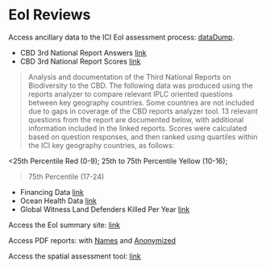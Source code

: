 # EoI Reviews

Access ancillary data to the ICI EoI assessment process: [dataDump](https://github.com/inclusiveconservationinitiative/ICIReview/tree/master/dataDump).
- CBD 3rd National Report Answers [link](https://github.com/inclusiveconservationinitiative/ICIReview/blob/master/dataDump/CBD_3rd_National_Report_Answers.xlsx?raw=true)
- CBD 3rd National Report Scores [link](https://github.com/inclusiveconservationinitiative/ICIReview/blob/master/dataDump/CBD_3rd_National_Report_Scores.xlsx?raw=true)
>Analysis and documentation of the Third National Reports on Biodiversity to the CBD. The following data was produced using the reports analyzer to compare relevant IPLC oriented questions between key geography countries. Some countries are not included due to gaps in coverage of the CBD reports analyzer tool.
13 relevant questions from the report are documented below, with additional information included in the linked reports. Scores were calculated based on question responses, and then ranked using quartiles within the ICI key geography countries, as follows:

<25th Percentile Red (0-9);
25th to 75th Percentile Yellow (10-16);
>75th Percentile (17-24)

- Financing Data [link](https://indufor.shinyapps.io/ICI_Financing/)
- Ocean Health Data [link](http://ohi-science.org/ohi-global/scores.html)
- Global Witness Land Defenders Killed Per Year [link](https://github.com/inclusiveconservationinitiative/ICIReview/blob/master/dataDump/Global_Witness_Land_Defenders_Killed.xlsx?raw=true)

Access the EoI summary site: [link](https://inclusiveconservationinitiative.github.io/ICIReview/index.html)

Access PDF reports: with [Names](https://github.com/inclusiveconservationinitiative/ICIReview/tree/master/docs/Reports/Named) and [Anonymized](https://github.com/inclusiveconservationinitiative/ICIReview/tree/master/docs/Reports/Anonymized)

Access the spatial assessment tool: [link](https://ici.resilienceatlas.org/map?tab=layers&layers=%5B%5D&center=lat%3D3.8642546157214084%26lng%3D47.28515625000001)